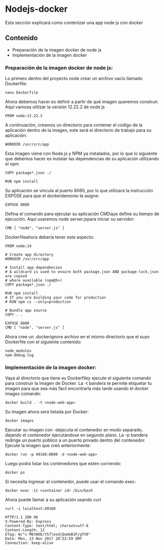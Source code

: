 # Nodejs-docker

Esta sección explicará como contenizar una app node js con docker

## Contenido

* Preparación de la imagen docker de node js
* Implementación de la imagen docker

### Preparación de la imagen docker de node js:

Lo primero dentro del proyecto node crear un archivo vacío llamado Dockerfile:

```
nano Dockerfile
```

Ahora debemos hacer es definir a partir de qué imagen queremos construir. Aquí vamosa utilizar la versión 12.22.2 de node js

```
FROM node:12.22.2
```
A continuación, creamos un directorio para contener el código de la aplicación dentro de la imagen, este será el directorio de trabajo para su aplicación:
```
WORKDIR /usr/src/app
```
Esta imagen viene con Node.js y NPM ya instalados, por lo que lo siguiente que debemos hacer es instalar las dependencias de su aplicación utilizando el npm
```
COPY package*.json ./

RUN npm install
```
Su aplicación se vincula al puerto 8080, por lo que utilizará la instrucción EXPOSE para que el dockerdemonio la asigne:
```
EXPOSE 8080
```
Defina el comando para ejecutar su aplicación CMDque define su tiempo de ejecución. Aquí usaremos node server.jspara iniciar su servidor:
```
CMD [ "node", "server.js" ]
```
Dockerfileahora debería tener este aspecto:
```
FROM node:14

# Create app directory
WORKDIR /usr/src/app

# Install app dependencies
# A wildcard is used to ensure both package.json AND package-lock.json are copied
# where available (npm@5+)
COPY package*.json ./

RUN npm install
# If you are building your code for production
# RUN npm ci --only=production

# Bundle app source
COPY . .

EXPOSE 8080
CMD [ "node", "server.js" ]
```
Ahora cree un .dockerignore archivo en el mismo directorio que el suyo Dockerfile con el siguiente contenido:
```
node_modules
npm-debug.log
```

### Implementación de la imagen docker:

Vaya al directorio que tiene su Dockerfiley ejecute el siguiente comando para construir la imagen de Docker. La -t bandera te permite etiquetar tu imagen para que sea más fácil encontrarla más tarde usando el docker images comando:
```
docker build . -t <node-web-app>
```
Su imagen ahora será listada por Docker:
```
docker images
```
Ejecutar su imagen con -dejecuta el contenedor en modo separado, dejando el contenedor ejecutándose en segundo plano. La -p bandera redirige un puerto público a un puerto privado dentro del contenedor. Ejecute la imagen que creó anteriormente:
```
docker run -p 49160:8080 -d <node-web-app>
```
Luego podrá listar los contenedores que esten corriendo:
```
docker ps
```
Si necesita ingresar al contenedor, puede usar el comando exec:
```
docker exec -it <container id> /bin/bash
```
Ahora puede llamar a su aplicación usando curl
```
curl -i localhost:49160

HTTP/1.1 200 OK
X-Powered-By: Express
Content-Type: text/html; charset=utf-8
Content-Length: 12
ETag: W/"c-M6tWOb/Y57lesdjQuHeB1P/qTV0"
Date: Mon, 13 Nov 2017 20:53:59 GMT
Connection: keep-alive
```